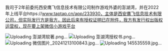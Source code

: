 我司于2年前委托西安鹰飞信息技术有限公司制作游戏外婆的澎湖湾，并在2022年上线平台https://www.taptap.cn/app/233930，主体是西安鹰飞信息技术有限公司，但实际发行方是我方，因此后来有授权证明已在附件，我方有发行权出版权运营权，现在要上架微信小游戏平台



![Uploading 澎湖湾软著.png…]()
![Uploading 澎湖湾授权书.png…]()
![Uploading 微信图片_20241213100843.jpg…]()
![Uploading 145535559.jpg…]()

